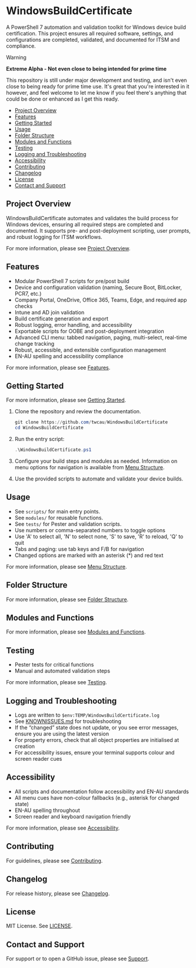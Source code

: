 <!-- omit from toc -->
# WindowsBuildCertificate

A PowerShell 7 automation and validation toolkit for Windows device build certification. This project ensures all required software, settings, and configurations are completed, validated, and documented for ITSM and compliance.

> [!WARNING]
> **Extreme Alpha - Not even close to being intended for prime time**
>
> This repository is still under major development and testing, and isn't even close to being ready for prime time use. It's great that you're interested in it however, and feel welcome to let me know if you feel there's anything that could be done or enhanced as I get this ready.

- [Project Overview](#project-overview)
- [Features](#features)
- [Getting Started](#getting-started)
- [Usage](#usage)
- [Folder Structure](#folder-structure)
- [Modules and Functions](#modules-and-functions)
- [Testing](#testing)
- [Logging and Troubleshooting](#logging-and-troubleshooting)
- [Accessibility](#accessibility)
- [Contributing](#contributing)
- [Changelog](#changelog)
- [License](#license)
- [Contact and Support](#contact-and-support)

## Project Overview

WindowsBuildCertificate automates and validates the build process for Windows devices, ensuring all required steps are completed and documented. It supports pre- and post-deployment scripting, user prompts, and robust logging for ITSM workflows.

For more information, please see [Project Overview](https://twcau.github.io/WindowsBuildCertificate/project-overview/specification/).

## Features

- Modular PowerShell 7 scripts for pre/post build
- Device and configuration validation (naming, Secure Boot, BitLocker, PCR7, etc.)
- Company Portal, OneDrive, Office 365, Teams, Edge, and required app checks
- Intune and AD join validation
- Build certificate generation and export
- Robust logging, error handling, and accessibility
- Exportable scripts for OOBE and post-deployment integration
- Advanced CLI menu: tabbed navigation, paging, multi-select, real-time change tracking
- Robust, accessible, and extensible configuration management
- EN-AU spelling and accessibility compliance

For more information, please see [Features](https://twcau.github.io/WindowsBuildCertificate/project-overview/specification/).

## Getting Started

For more information, please see [Getting Started](https://twcau.github.io/WindowsBuildCertificate/user-guides/getting-started/).

1. Clone the repository and review the documentation.

    ```powershell
    git clone https://github.com/twcau/WindowsBuildCertificate
    cd WindowsBuildCertificate
    ```

2. Run the entry script:

    ```powershell
    .\WindowsBuildCertificate.ps1
    ```

3. Configure your build steps and modules as needed. Information on menu options for navigation is available from [Menu Structure](https://twcau.github.io/WindowsBuildCertificate/user-guides/menu-structure/).
4. Use the provided scripts to automate and validate your device builds.

## Usage

- See `scripts/` for main entry points.
- See `modules/` for reusable functions.
- See `tests/` for Pester and validation scripts.
- Use numbers or comma-separated numbers to toggle options
- Use 'A' to select all, 'N' to select none, 'S' to save, 'R' to reload, 'Q' to quit
- Tabs and paging: use tab keys and F/B for navigation
- Changed options are marked with an asterisk (*) and red text

For more information, please see [Menu Structure](https://twcau.github.io/WindowsBuildCertificate/user-guides/menu-structure/).

## Folder Structure

For more information, please see [Folder Structure](https://twcau.github.io/WindowsBuildCertificate/project-overview/folder-structure/).

## Modules and Functions

For more information, please see [Modules and Functions](https://twcau.github.io/WindowsBuildCertificate/code/modules/).

## Testing

- Pester tests for critical functions
- Manual and automated validation steps

For more information, please see [Testing](https://twcau.github.io/WindowsBuildCertificate/user-guides/testing/).

## Logging and Troubleshooting

- Logs are written to `$env:TEMP/WindowsBuildCertificate.log`
- See [KNOWNISSUES.md](KNOWNISSUES.md) for troubleshooting
- If the “changed” state does not update, or you see error messages, ensure you are using the latest version
- For property errors, check that all object properties are initialised at creation
- For accessibility issues, ensure your terminal supports colour and screen reader cues

## Accessibility

- All scripts and documentation follow accessibility and EN-AU standards
- All menu cues have non-colour fallbacks (e.g., asterisk for changed state)
- EN-AU spelling throughout
- Screen reader and keyboard navigation friendly

For more information, please see [Accessibility](https://twcau.github.io/WindowsBuildCertificate/user-guides/accessibility/).

## Contributing

For guidelines, please see [Contributing](https://twcau.github.io/WindowsBuildCertificate/contributing/contributing/).

## Changelog

For release history, please see [Changelog](https://twcau.github.io/WindowsBuildCertificate/CHANGELOG/).

## License

MIT License. See [LICENSE](LICENSE).

## Contact and Support

For support or to open a GitHub issue, please see [Support](https://twcau.github.io/WindowsBuildCertificate/support/support/).
